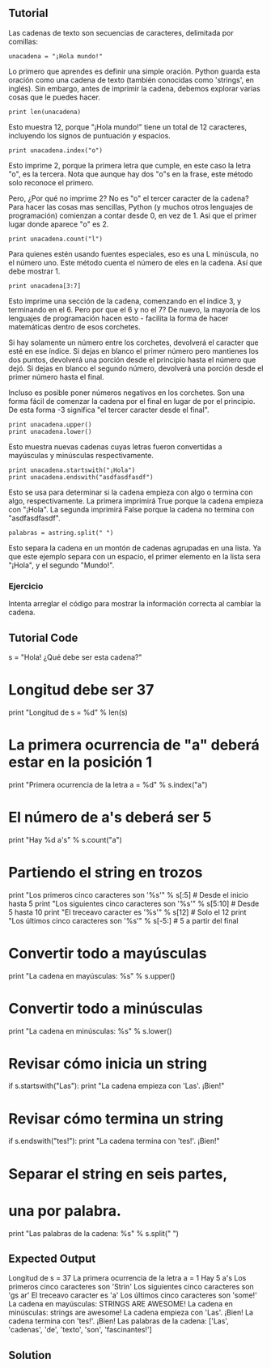 Tutorial
--------

Las cadenas de texto son secuencias de caracteres, delimitada por comillas:

	unacadena = "¡Hola mundo!"

Lo primero que aprendes es definir una simple oración. Python guarda esta oración como una cadena de texto (también conocidas como 'strings', en inglés). Sin embargo, antes de imprimir la cadena, debemos explorar varias cosas que le puedes hacer.

	print len(unacadena)

Esto muestra 12, porque "¡Hola mundo!" tiene un total de 12 caracteres, incluyendo los signos de puntuación y espacios.

	print unacadena.index("o")

Esto imprime 2, porque la primera letra que cumple, en este caso la letra "o", es la tercera. Nota que aunque hay dos "o"s en la frase, este método solo reconoce el primero.

Pero, ¿Por qué no imprime 2? No es "o" el tercer caracter de la cadena? Para hacer las cosas mas sencillas, Python (y muchos otros lenguajes de programación) comienzan a contar desde 0, en vez de 1. Asi que el primer lugar donde aparece "o" es 2.

	print unacadena.count("l")

Para quienes estén usando fuentes especiales, eso es una L minúscula, no el número uno. Este método cuenta el número de eles en la cadena. Así que debe mostrar 1.

	print unacadena[3:7]

Esto imprime una sección de la cadena, comenzando en el indice 3, y terminando en el 6. Pero por que el 6 y no el 7? De nuevo, la mayoría de los lenguajes de programación hacen esto - facilita la forma de hacer matemáticas dentro de esos corchetes.

Si hay solamente un número entre los corchetes, devolverá el caracter que esté en ese índice. Si dejas en blanco el primer número pero mantienes los dos puntos, devolverá una porción desde el principio hasta el número que dejó. Si dejas en blanco el segundo número, devolverá una porción desde el primer número hasta el final.

Incluso es posible poner números negativos en los corchetes. Son una forma fácil de comenzar la cadena por el final en lugar de por el principio. De esta forma -3 significa "el tercer caracter desde el final".

	print unacadena.upper()
	print unacadena.lower()

Esto muestra nuevas cadenas cuyas letras fueron convertidas a  mayúsculas y minúsculas respectivamente.

	print unacadena.startswith("¡Hola")
	print unacadena.endswith("asdfasdfasdf")

Esto se usa para determinar si la cadena empieza con algo o termina con algo, respectivamente. La primera imprimirá True porque la cadena empieza con "¡Hola". La segunda imprimirá False porque la cadena no termina con "asdfasdfasdf".

	palabras = astring.split(" ")

Esto separa la cadena en un montón de cadenas agrupadas en una lista. Ya que este ejemplo separa con un espacio, el primer elemento en la lista sera "¡Hola", y el segundo "Mundo!".

### Ejercicio

Intenta arreglar el código para mostrar la información correcta al cambiar la cadena.

Tutorial Code
-------------

s = "Hola! ¿Qué debe ser esta cadena?"

# Longitud debe ser 37
print "Longitud de s = %d" % len(s)

# La primera ocurrencia de "a" deberá estar en la posición 1
print "Primera ocurrencia de la letra a = %d" % s.index("a")

# El número de a's deberá ser 5
print "Hay %d a's" % s.count("a")

# Partiendo el string en trozos
print "Los primeros cinco caracteres son '%s'" % s[:5] # Desde el inicio hasta 5
print "Los siguientes cinco caracteres son '%s'" % s[5:10] # Desde 5 hasta 10
print "El treceavo caracter es '%s'" % s[12] # Solo el 12
print "Los últimos cinco caracteres son '%s'" % s[-5:] # 5 a partir del final

# Convertir todo a mayúsculas
print "La cadena en mayúsculas: %s" % s.upper()

# Convertir todo a minúsculas
print "La cadena en minúsculas: %s" % s.lower()

# Revisar cómo inicia un string
if s.startswith("Las"):
	print "La cadena empieza con 'Las'. ¡Bien!"

# Revisar cómo termina un string
if s.endswith("tes!"):
	print "La cadena termina con 'tes!'. ¡Bien!"

# Separar el string en seis partes,
# una por palabra.
print "Las palabras de la cadena: %s" % s.split(" ")

Expected Output
---------------

Longitud de s = 37
La primera ocurrencia de la letra a = 1
Hay 5 a's
Los primeros cinco caracteres son 'Strin'
Los siguientes cinco caracteres son 'gs ar'
El treceavo caracter es 'a'
Los últimos cinco caracteres son 'some!'
La cadena en mayúsculas: STRINGS ARE AWESOME!
La cadena en minúsculas: strings are awesome!
La cadena empieza con 'Las'. ¡Bien!
La cadena termina con 'tes!'. ¡Bien!
Las palabras de la cadena: ['Las', 'cadenas', 'de', 'texto', 'son', 'fascinantes!']

Solution
--------
